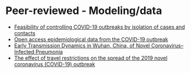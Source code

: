 # Peer-reviewed - Modeling/data
- [Feasibility of controlling COVID-19 outbreaks by isolation of cases and contacts](https://www.thelancet.com/journals/langlo/article/PIIS2214-109X(20)30074-7/)  
- [Open access epidemiological data from the COVID-19 outbreak](https://www.thelancet.com/journals/laninf/article/PIIS1473-3099(20)30119-5/)
- [Early Transmission Dynamics in Wuhan, China, of Novel Coronavirus–Infected Pneumonia](https://www.nejm.org/doi/full/10.1056/NEJMoa2001316)
- [The effect of travel restrictions on the spread of the 2019 novel coronavirus (COVID-19) outbreak](https://science.sciencemag.org/content/early/2020/03/05/science.aba9757)
